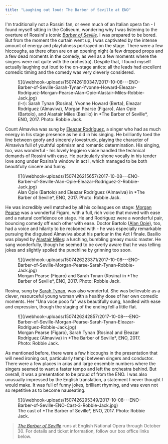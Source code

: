 ```yaml
---
title: "Laughing out loud: The Barber of Seville at ENO"
---
```


I'm traditionally not a Rossini fan, or even much of an Italian opera fan - I found myself sitting in the Coliseum, wondering why I was listening to the overture of Rossini's iconic [*Barber of Seville*](https://www.eno.org/whats-on/the-barber-of-seville/). I was prepared to be bored. But from the moment the curtain went up, I was captivated by the intense amount of energy and playfulness portrayed on the stage. There were a few hiccoughs, as there often are on an opening night (a few dropped props and a few dead moments in the comedy, as well as a few moments where the singers were not quite with the orchestra). Despite that, I found myself actually laughing out loud to the on-stage antics: all the leads had excellent comedic timing and the comedy was very cleverly considered. 

<figure data-type="image">
![](/webhook-uploads/1507426190347/2017-10-08---ENO-Barber-of-Seville-Sarah-Tynan-Yvonne-Howard-Eleazar-Rodriguez-Morgan-Pearse-Alan-Opie-Alastair-Miles-Robbie-Jack.jpg)
<figcaption>(l-r): Sarah Tynan (Rosina), Yvonne Howard (Berta), Eleazar Rodríguez (Almaviva), Morgan Pearse (Figaro), Alan Opie (Bartolo), and Alastair Miles (Basilio) in *The Barber of Seville*, ENO, 2017. Photo: Robbie Jack.</figcaption>
</figure>

Count Almaviva was sung by [Eleazar Rodríguez](/scene/people/eleazar-rodriguez/), a singer who had as much energy in his stage presence as he did in his singing. He brilliantly toed the line between goofy and sincerely lovestruck, playing the character of Almaviva full of youthful optimism and romantic determination. His singing, too, was wonderful - his lovely leggiero voice handled the technical demands of Rossini with ease. He particularly shone vocally in his tender love song under Rosina's window in act I, which managed to be both beautifully sincere and funny.

<figure data-type="image">
![](/webhook-uploads/1507426215657/2017-10-08---ENO-Barber-of-Seville-Alan-Opie-Eleazar-Rodriguez-2-Robbie-Jack.jpg)
<figcaption>Alan Opie (Bartolo) and Eleazar Rodríguez (Almaviva) in *The Barber of Seville*, ENO, 2017. Photo: Robbie Jack.</figcaption>
</figure>

He was incredibly well matched by all his colleagues on stage: [Morgan Pearse](/scene/people/morgan-pearse/) was a wonderful Figaro, with a full, rich voice that moved with ease and a natural confidence on stage. He and Rodríguez were a wonderful pair, bouncing comedy off each other with ease. Doctor Bartolo ([Alan Opie](/scene/people/alan-opie/)), too, had a voice and hilarity to be reckoned with - he was especially remarkable pursuing the disguised Almaviva about his parlour in the Act I finale. Basilio was played by [Alastair Miles](/scene/people/alastair-miles/): a lurching, bumbling greasy music master. He sang wonderfully, though he seemed to be overly aware that he was telling jokes and slightly spoiled the punchline by grinning too soon. 

<figure data-type="image">
![](/webhook-uploads/1507426223371/2017-10-08---ENO-Barber-of-Seville-Morgan-Pearse-Sarah-Tynan-Robbie-Jack.jpg)
<figcaption>Morgan Pearse (Figaro) and Sarah Tynan (Rosina) in *The Barber of Seville*, ENO, 2017. Photo: Robbie Jack.</figcaption>
</figure>

Rosina, sung by [Sarah Tynan](/scene/people/sarah-tynan/), was also wonderful. She was believable as a clever, resourceful young woman with a healthy dose of her own comedic moments. Her "Una voce poco fa" was beautifully sung, handled with ease and expression, though the staging of the ending fell a little flat. 

<figure data-type="image">
![](/webhook-uploads/1507426242857/2017-10-08---ENO-Barber-of-Seville-Morgan-Pearse-Sarah-Tynan-Eleazar-Rodriguez-Robbie-Jack.jpg)
<figcaption>Morgan Pearse (Figaro), Sarah Tynan (Rosina) and Eleazar Rodríguez (Almaviva) in *The Barber of Seville*, ENO, 2017. Photo: Robbie Jack.</figcaption>
</figure>

As mentioned before, there were a few hiccoughs in the presentation that will need ironing out, particularly tempi between singers and conductor. There were a few places in arias and large ensemble numbers where the singers seemed to want a faster tempo and left the orchestra behind. But overall, it was a presentation to be proud of from the ENO. I was also unusually impressed by the English translation, a statement I never thought I would make. It was full of funny jokes, brilliant rhyming, and was even not so repetitive as to become nauseating.

<figure data-type="image">
![](/webhook-uploads/1507426295349/2017-10-08---ENO-Barber-of-Seville-ENO-Cast-3-Robbie-Jack.jpg)
<figcaption>The cast of *The Barber of Seville*, ENO, 2017. Photo: Robbie Jack.</figcaption>
</figure>

>[*The Barber of Seville*](https://www.eno.org/whats-on/the-barber-of-seville/) runs at English National Opera through October 30. For details and ticket information, follow our box office links below.
